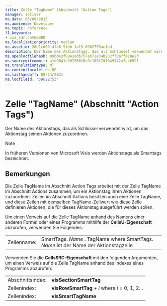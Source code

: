 ```yaml
---
title: Zelle "TagName" (Abschnitt "Action Tags")
manager: soliver
ms.date: 03/09/2015
ms.audience: Developer
ms.topic: reference
f1_keywords:
- vis_sdr.chm60088
ms.localizationpriority: medium
ms.assetid: 28d1cd60-4fb6-9feb-1a13-0962798ac1ad
description: Der Name des Aktionstags, das als Schlüssel verwendet wird, um das Aktionstag seinen Aktionen zuzuordnen.
ms.openlocfilehash: 09bd43f69e1adb757ab71e34b232f79affa10e2d
ms.sourcegitcommit: a1d9041c20256616c9c183f7d1049142a7ac6991
ms.translationtype: MT
ms.contentlocale: de-DE
ms.lasthandoff: 09/24/2021
ms.locfileid: "59622753"
---
```

# <a name="tagname-cell-action-tags-section"></a>Zelle "TagName" (Abschnitt "Action Tags")

Der Name des Aktionstags, das als Schlüssel verwendet wird, um das Aktionstag seinen Aktionen zuzuordnen.
  
> [!NOTE]
> In früheren Versionen von Microsoft Visio werden Aktionstags als Smarttags bezeichnet. 
  
## <a name="remarks"></a>Bemerkungen

 Die Zelle TagName im Abschnitt Action Tags arbeitet mit der Zelle TagName im Abschnitt Actions zusammen, um ein Aktionstag ihren Aktionen zuzuordnen. Zeilen im Abschnitt Actions besitzen auch eine Zelle TagName, und diese Zeilen mit demselben TagName-Zellwert wie diese Zelle definieren Aktionen, die für dieses Aktionstag ausgeführt werden sollen. 
  
Um einen Verweis auf die Zelle TagName anhand des Namens einer anderen Formel oder eines Programms mithilfe der **CellsU-Eigenschaft** abzurufen, verwenden Sie Folgendes: 
  
|||
|:-----|:-----|
| Zellenname:  <br/> | SmartTags.  *Name*  . TagName where SmartTags. *Name*  ist der Name der Aktionstagzeile  <br/> |
   
Verwenden Sie die **CellsSRC-Eigenschaft** mit den folgenden Argumenten, um einen Verweis auf die Zelle TagName anhand des Indexes eines Programms abzurufen: 
  
|||
|:-----|:-----|
| Abschnittsindex:  <br/> |**visSectionSmartTag** <br/> |
| Zeilenindex:  <br/> |**visRowSmartTag**  +   *i* where *i* = 0, 1, 2...  <br/> |
| Zellenindex:  <br/> |**visSmartTagName** <br/> |
   


